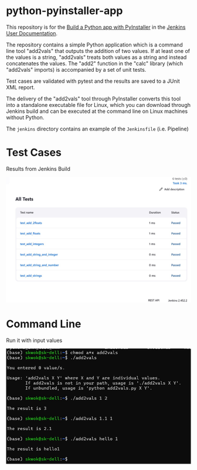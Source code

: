 # python-pyinstaller-app

This repository is for the
[Build a Python app with PyInstaller](https://jenkins.io/doc/tutorials/build-a-python-app-with-pyinstaller/)
in the [Jenkins User Documentation](https://jenkins.io/doc/).

The repository contains a simple Python application which is a command line tool "add2vals" that outputs the addition of two values. If at least one of the
values is a string, "add2vals" treats both values as a string and instead
concatenates the values. The "add2" function in the "calc" library (which
"add2vals" imports) is accompanied by a set of unit tests.

Test cases are validated with pytest and the results are saved to a JUnit XML report.

The delivery of the "add2vals" tool through PyInstaller converts this tool into
a standalone executable file for Linux, which you can download through Jenkins build
and can be executed at the command line on Linux machines without Python.

The `jenkins` directory contains an example of the `Jenkinsfile` (i.e. Pipeline)


# Test Cases

Results from Jenkins Build

![screenhsot](results/Test_cases_outputs.jpg)


# Command Line

Run it with input values

![screenhsot](results/Test_command_line.jpg)
